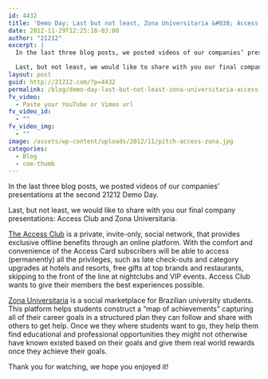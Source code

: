 ```yaml
---
id: 4432
title: 'Demo Day: Last but not least, Zona Universitaria &#038; Access Club'
date: 2012-11-29T12:25:18-03:00
author: "21212"
excerpt: |
  In the last three blog posts, we posted videos of our companies’ presentations at the second 21212 Demo Day.

  Last, but not least, we would like to share with you our final company presentations: Access Club and Zona Universitaria.
layout: post
guid: http://21212.com/?p=4432
permalink: /blog/demo-day-last-but-not-least-zona-universitaria-access-club/
fv_video:
  - Paste your YouTube or Vimeo url
fv_video_id:
  - ""
fv_video_img:
  - ""
image: /assets/wp-content/uploads/2012/11/pitch-access-zona.jpg
categories:
  - Blog
  - com-thumb
---
```

In the last three blog posts, we posted videos of our companies’ presentations at the second 21212 Demo Day.

Last, but not least, we would like to share with you our final company presentations: Access Club and Zona Universitaria.

[The Access Club](http://21212.com/companies/access-club/) is a private, invite-only, social network, that provides exclusive offline benefits through an online platform. With the comfort and convenience of the Access Card subscribers will be able to access (permanently) all the privileges, such as late check-outs and category upgrades at hotels and resorts, free gifts at top brands and restaurants, skipping to the front of the line at nightclubs and VIP events. Access Club wants to give their members the best experiences possible.



[Zona Universitaria](http://21212.com/companies/zona-universitaria/) is a social marketplace for Brazilian university students. This platform helps students construct a “map of achievements” capturing all of their career goals in a structured plan they can follow and share with others to get help. Once we they where students want to go, they help them find educational and professional opportunities they might not otherwise have known existed based on their goals and give them real world rewards once they achieve their goals.



Thank you for watching, we hope you enjoyed it!